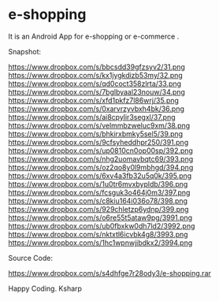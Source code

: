 e-shopping
==========
It is an Android App for e-shopping or e-commerce .


Snapshot:

https://www.dropbox.com/s/bbcsdd39gfzsyv2/31.png
https://www.dropbox.com/s/kx1jygkdizb53my/32.png
https://www.dropbox.com/s/qd0coct358zlrta/33.png
https://www.dropbox.com/s/7bglbyaal23nouw/34.png
https://www.dropbox.com/s/xfd1pkfz7l86wrj/35.png
https://www.dropbox.com/s/0xarvrzyvbxh4bk/36.png
https://www.dropbox.com/s/ai8cpylir3segxl/37.png
https://www.dropbox.com/s/velmmbzweluc9xm/38.png
https://www.dropbox.com/s/bhkirxbmky5sel5/39.png
https://www.dropbox.com/s/9cfsyheddhpr250/391.png
https://www.dropbox.com/s/up0810cn0op00sp/392.png
https://www.dropbox.com/s/nhg2uomavbqtc69/393.png
https://www.dropbox.com/s/oz2qo8y0l9mbhgd/394.png
https://www.dropbox.com/s/6xv4a3fb32u5q0k/395.png
https://www.dropbox.com/s/1u0tr6mvxbypldb/396.png
https://www.dropbox.com/s/fcsguk3o464j0m3/397.png
https://www.dropbox.com/s/c8kiu164i036o78/398.png
https://www.dropbox.com/s/929chletzp6ydnp/399.png
https://www.dropbox.com/s/o6re55t5ataw9pg/3991.png
https://www.dropbox.com/s/ub0fbxkw0dh7ld2/3992.png
https://www.dropbox.com/s/nktxtl6icvbk4g8/3993.png
https://www.dropbox.com/s/1hc1wpnwjibdkx2/3994.png


Source Code:


https://www.dropbox.com/s/s4dhfge7r28ody3/e-shopping.rar


Happy Coding.
Ksharp
